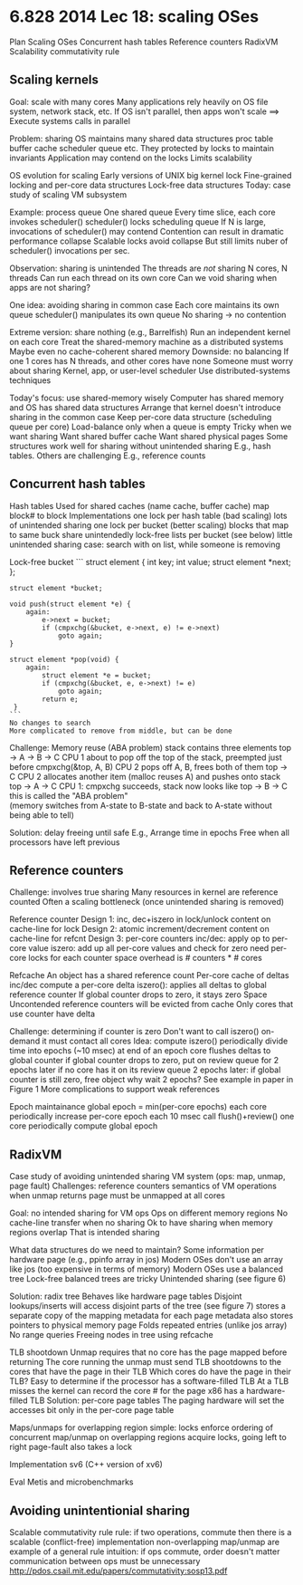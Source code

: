 6.828 2014 Lec 18: scaling OSes
==

Plan
 Scaling OSes
 Concurrent hash tables
 Reference counters
 RadixVM
 Scalability commutativity rule

Scaling kernels
--

Goal: scale with many cores
  Many applications rely heavily on OS
	file system, network stack, etc.
  If OS isn't parallel, then apps won't scale
  ==> Execute systems calls in parallel 

Problem: sharing
  OS maintains many shared data structures
    proc table
	buffer cache
	scheduler queue
	etc.
  They protected by locks to maintain invariants
  Application may contend on the locks
  Limits scalability


OS evolution for scaling
  Early versions of UNIX big kernel lock
  Fine-grained locking and per-core data structures
  Lock-free data structures
  Today: case study of scaling VM subsystem

Example: process queue
  One shared queue
  Every time slice, each core invokes scheduler()
  scheduler() locks scheduling queue
  If N is large, invocations of scheduler() may contend
  Contention can result in dramatic performance collapse
    Scalable locks avoid collapse
	But still limits nuber of scheduler() invocations per sec.

Observation: sharing is unintended
  The threads are *not* sharing
     N cores, N threads
	 Can run each thread on its own core
   Can we void sharing when apps are not sharing?

One idea: avoiding sharing in common case
   Each core maintains its own queue
   scheduler() manipulates its own queue
   No sharing -> no contention
   
Extreme version: share nothing (e.g., Barrelfish)
   Run an independent kernel on each core
   Treat the shared-memory machine as a distributed systems
     Maybe even no cache-coherent shared memory
   Downside: no balancing
     If one 1 cores has N threads, and other cores have none
   Someone must worry about sharing
     Kernel, app, or user-level scheduler
	 Use distributed-systems techniques
	 
Today's focus: use shared-memory wisely
  Computer has shared memory and OS has shared data structures
  Arrange that kernel doesn't introduce sharing in the common case
    Keep per-core data structure (scheduling queue per core)
	Load-balance only when a queue is empty
  Tricky when we want sharing 
    Want shared buffer cache
	Want shared physical pages
	Some structures work well for sharing without unintended sharing
	   E.g., hash tables.
	Others are challenging
	   E.g., reference counts

Concurrent hash tables
--

Hash tables
  Used for shared caches (name cache, buffer cache)
    map block# to block
  Implementations
    one lock per hash table (bad scaling)
      lots of unintended sharing
    one lock per bucket (better scaling)
      blocks that map to same buck share unintendedly
    lock-free lists per bucket (see below)
      little unintended sharing
	  case: search with on list, while someone is removing

Lock-free bucket
    ```
	struct element {
      int key;
      int value;
      struct element *next;
    };

    struct element *bucket;

	void push(struct element *e) {
        again:
            e->next = bucket;
            if (cmpxchg(&bucket, e->next, e) != e->next)
                goto again;
    }

    struct element *pop(void) {
        again:
            struct element *e = bucket;
            if (cmpxchg(&bucket, e, e->next) != e)
                goto again;
            return e;
     }
	```
    No changes to search
	More complicated to remove from middle, but can be done

Challenge: Memory reuse (ABA problem)
  stack contains three elements
    top -> A -> B -> C
  CPU 1 about to pop off the top of the stack,
    preempted just before cmpxchg(&top, A, B)
  CPU 2 pops off A, B, frees both of them
    top -> C
  CPU 2 allocates another item (malloc reuses A) and pushes onto stack
    top -> A -> C
  CPU 1: cmpxchg succeeds, stack now looks like
    top -> B -> C
  this is called the "ABA problem"  
   (memory switches from A-state to B-state and back to A-state without being able to tell)

Solution: delay freeing until safe
   E.g., Arrange time in epochs
   Free when all processors have left previous


Reference counters
--

Challenge: involves true sharing
  Many resources in kernel are reference counted
  Often a scaling bottleneck (once unintended sharing is removed)

Reference counter
  Design 1: inc, dec+iszero in lock/unlock
    content on cache-line for lock
  Design 2: atomic increment/decrement
    content on cache-line for refcnt
  Design 3: per-core counters
    inc/dec: apply op to per-core value
    iszero: add up all per-core values and check for zero
	  need per-core locks for each counter
    space overhead is # counters * # cores

Refcache
  An object has a shared reference count
  Per-core cache of deltas
    inc/dec compute a per-core delta
    iszero(): applies all deltas to global reference counter
  If global counter drops to zero, it stays zero
  Space
    Uncontended reference counters will be evicted from cache
    Only cores that use counter have delta

Challenge: determining if counter is zero
  Don't want to call iszero() on-demand
    it must contact all cores
  Idea: compute iszero() periodically
    divide time into epochs (~10 msec)
    at end of an epoch core flushes deltas to global counter
    if global counter drops to zero, put on review queue for 2 epochs later
      if no core has it on its review queue
    2 epochs later: if global counter is still zero, free object
	why wait 2 epochs?
  See example in paper in Figure 1
  More complications to support weak references

Epoch maintainance
  global epoch = min(per-core epochs)
  each core periodically increase per-core epoch
	each 10 msec call flush()+review()
  one core periodically compute global epoch

RadixVM
--

Case study of avoiding unintended sharing
 VM system (ops: map, unmap, page fault)
 Challenges:
   reference counters
   semantics of VM operations
   when unmap returns page must be unmapped at all cores

Goal: no intended sharing for VM ops
  Ops on different memory regions
  No cache-line transfer when no sharing
  Ok to have sharing when memory regions overlap
    That is intended sharing

What data structures do we need to maintain?
  Some information per hardware page (e.g., ppinfo array in jos)
  Modern OSes don't use an array like jos (too expensive in terms of memory)
  Modern OSes use a balanced tree
    Lock-free balanced trees are tricky
	Unintended sharing (see figure 6)
	
Solution: radix tree
  Behaves like hardware page tables
  Disjoint lookups/inserts will access disjoint parts of the tree (see figure 7)
    stores a separate copy of the mapping metadata for each page
    metadata also stores pointers to physical memory page
  Folds repeated entries (unlike jos array)
  No range queries
  Freeing nodes in tree using refcache

TLB shootdown
  Unmap requires that no core has the page mapped before returning
  The core running the unmap must send TLB shootdowns to the cores that have the page in their TLB
  Which cores do have the page in their TLB?
    Easy to determine if the processor has a software-filled TLB
	At a TLB misses the kernel can record the core # for the page
	x86 has a hardware-filled TLB
  Solution: per-core page tables
    The paging hardware will set the accesses bit only in the per-core page table

Maps/unmaps for overlapping region
  simple: locks enforce ordering of concurrent map/unmap on overlapping regions
    acquire locks, going left to right
  page-fault also takes a lock

Implementation
  sv6 (C++ version of xv6)

Eval
  Metis and microbenchmarks

Avoiding unintentionial sharing
--

Scalable commutativity rule
  rule: if two operations, commute then there is a scalable (conflict-free) implementation 
  non-overlapping map/unmap are example of a general rule
  intuition:
	if ops commute, order doesn't matter
	communication between ops must be unnecessary
  http://pdos.csail.mit.edu/papers/commutativity:sosp13.pdf
	



